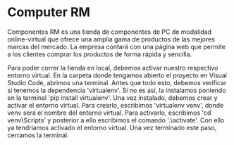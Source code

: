 # Computer RM
Componentes RM es una tienda de componentes de PC de modalidad online-virtual que ofrece una amplia gama de productos de las mejores marcas del mercado. La empresa contará con una página web que permite a los clientes comprar los productos de forma rápida y sencilla.

Para poder correr la tienda en local, debemos activar nuestro respectivo entorno virtual. En la carpeta donde tengamos abierto el proyecto en Visual Studio Code, abrimos una terminal. Antes que todo esto, debemos verificar si tenemos la dependencia 'virtualenv'. Si no es así, la instalamos poniendo en la terminal 'pip install virtualenv'. 
Una vez instalado, debemos crear y activar el entorno virtual. Para crearlo, escribimos 'virtualenv venv', donde venv será el nombre del entorno virtual. Para activarlo, escribimos 'cd venv\Scripts' y posterior a ello escribimos el comando '.\activate'. Con ello ya tendríamos activado el entorno virtual. Una vez terminado este paso, cerramos la terminal.
